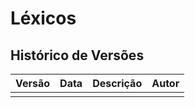 # Léxicos

## Histórico de Versões

| Versão | Data       | Descrição                  | Autor             |
| ------ | ---------- | -------------------------- | ----------------- |
|        |            |                            |                   |